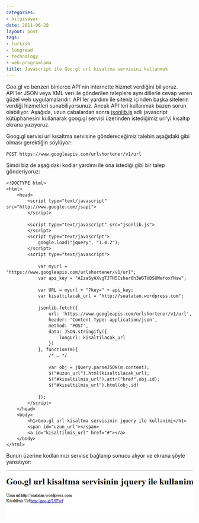 ```yaml
---
categories:
- bilgisayar
date: 2011-06-28
layout: post
tags:
- turkish
- longread
- technology
- web-programlama
title: Javascript ile Goo.gl url kısaltma servisini kullanmak
---
```


Goo.gl ve benzeri binlerce API'nin internette hizmet verdiğini biliyoruz. API'ler JSON veya XML veri ile gönderilen taleplere aynı dillerle cevap veren güzel web uygulamalarıdır. API'ler yardımı ile siteniz içinden başka sitelerin verdiği hizmetleri sunabiliyorsunuz. Ancak API'leri kullanmak bazen sorun olabiliyor. Aşağıda, uzun çabalardan sonra [jsonlib.js](http://call.jsonlib.com/ "Jsonlib kütüphanesinin sayfası") adlı javascript kütüphanesini kullanarak goog.gl servisi üzerinden istediğimiz url'yi kısaltıp ekrana yazıyoruz.

Goog.gl servisi url kısaltma servisine göndereceğimiz talebin aşağıdaki gibi olması gerektiğin söylüyor:

```
POST https://www.googleapis.com/urlshortener/v1/url 
```

Şimdi biz de aşağıdaki kodlar yardımı ile ona istediği gibi bir talep gönderiyoruz:

```
<!DOCTYPE html>
<html>
    <head>
        <script type="text/javascript" src="http://www.google.com/jsapi">
        </script>

		<script type="text/javascript" src="jsonlib.js">
        </script>
        <script type="text/javascript">
            google.load("jquery", "1.4.2");
        </script>
        <script type="text/javascript">

            var myurl = "https://www.googleapis.com/urlshortener/v1/url";
            var api_key = "AIzaSyAXvgTJTH5Csher0h3W6TVDSUWefoxYNsw";

            var URL = myurl + "?key=" + api_key;
            var kisaltilacak_url = "http://suatatan.wordpress.com";

            jsonlib.fetch({
                url: 'https://www.googleapis.com/urlshortener/v1/url',
                header: 'Content-Type: application/json',
                method: 'POST',
                data: JSON.stringify({
                    longUrl: kisaltilacak_url
                })
            }, function(m){
                /* … */

				var obj = jQuery.parseJSON(m.content);
				$("#uzun_url").html(kisaltilacak_url);
				$("#kisaltilmis_url").attr("href",obj.id);
				$("#kisaltilmis_url").html(obj.id)

            });
        </script>
    </head>
    <body>
        <h1>Goo.gl url kisaltma servisinin jquery ile kullanimi</h1>
        <span id="uzun_url"></span>
        <a id="kisaltilmis_url" href="#"></a>
    </body>
</html>
```

Bunun üzerine kodlarımızı servise bağlanıp sonucu alıyor ve ekrana şöyle yansıtıyor:

[![](/images/ekran-alc4b1ntc4b1sc4b1.jpg "Ekran Alıntısı")](http://suatatan.wordpress.com/wp-content/uploads/2011/06/ekran-alc4b1ntc4b1sc4b1.jpg)
